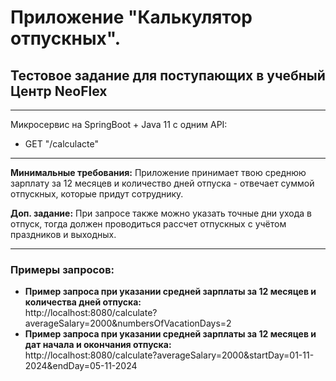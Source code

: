 # Приложение "Калькулятор отпускных".

## Тестовое задание для поступающих в учебный Центр NeoFlex
---
Микросервис на SpringBoot + Java 11 c одним API:
* GET "/calculacte"
---

**Минимальные требования:**
Приложение принимает твою среднюю зарплату за 12 месяцев и количество дней отпуска - отвечает суммой отпускных, которые придут сотруднику.<br>

**Доп. задание:** При запросе также можно указать точные дни ухода в отпуск, тогда должен проводиться рассчет отпускных с учётом праздников и выходных.<br>
___

### Примеры запросов:
* **Пример запроса при указании средней зарплаты за 12 месяцев и количества дней отпуска:** <br> http://localhost:8080/calculate?averageSalary=2000&numbersOfVacationDays=2 <br>
* **Пример запроса при указании средней зарплаты за 12 месяцев и дат начала и окончания отпуска:** <br> http://localhost:8080/calculate?averageSalary=2000&startDay=01-11-2024&endDay=05-11-2024 <br>
